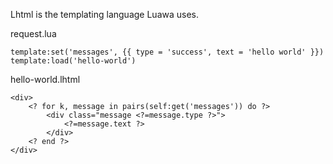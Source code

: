 Lhtml is the templating language Luawa uses.

<div class="pre-filename">request.lua</div>

	template:set('messages', {{ type = 'success', text = 'hello world' }})
	template:load('hello-world')


<div class="pre-filename">hello-world.lhtml</div>

	<div>
		<? for k, message in pairs(self:get('messages')) do ?>
			<div class="message <?=message.type ?>">
				<?=message.text ?>
			</div>
		<? end ?>
	</div>
